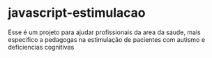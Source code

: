# javascript-estimulacao
Esse é um projeto para ajudar profissionais da area da saude, mais especifico a pedagogas na estimulação de pacientes com autismo e deficiencias cognitivas
